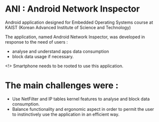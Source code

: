 ANI : Android Network Inspector
===

Android application designed for Embedded Operating Systems course at KAIST (Korean Advanced Institute of Science and Technology)

The application, named Android Network Inspector, was developed in response to the need of users : 
- analyse and understand apps data consumption 
- block data usage if necessary.

<!> Smartphone needs to be rooted to use this application.

# The main challenges were :
- Use NetFilter and IP tables kernel features to analyse and block data consumption. 
- Balance functionality and ergonomic aspect in order to permit the user to instinctively use the application in an efficient way.
